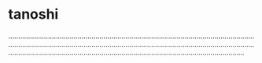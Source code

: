 # tanoshi

...............................................................................................................................................................................................................................................................................................................................................................................